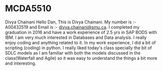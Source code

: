 # MCDA5510
Divya Chainani 
Hello Dan, This is Divya Chainani. My number is :- A00432519 and Email is :- divya.chainani@smu.ca. I completed my graduation in 2016 and have a work experience of 2.5 yrs in SAP BODS with IBM. I am very much interested in Databases and Data analysis. I really enjoy coding and anything related to it. In my work experience, I did a bit of scripting (coding) in python. I really liked today's class specially the bit of SDLC models as I am familiar with both the models discussed in the class(Waterfall and Agile) so it was easy to understand the things a bit more and interesting. 
